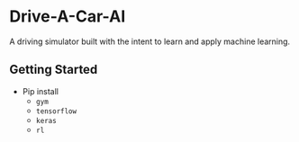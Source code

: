 # Drive-A-Car-AI
A driving simulator built with the intent to learn and apply machine learning.

## Getting Started
- Pip install 
  - `gym`
  - `tensorflow`
  - `keras`
  - `rl`
